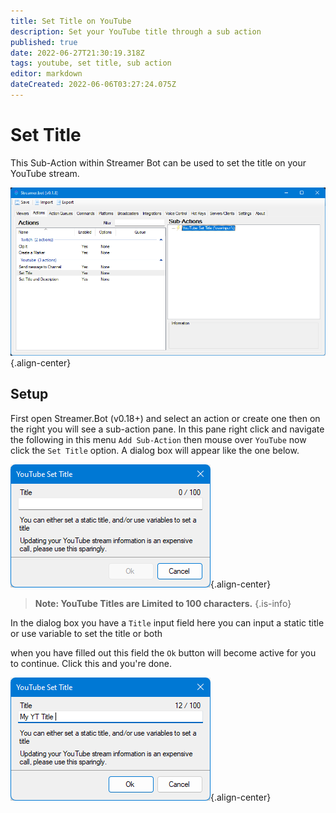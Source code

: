 ```yaml
---
title: Set Title on YouTube 
description: Set your YouTube title through a sub action 
published: true
date: 2022-06-27T21:30:19.318Z
tags: youtube, set title, sub action
editor: markdown
dateCreated: 2022-06-06T03:27:24.075Z
---
```


# Set Title 

This Sub-Action within Streamer Bot can be used to set the title on your YouTube stream.


![set-title-yt-complete.png](/set-title-yt/set-title-yt-complete.png){.align-center}

## Setup 

First open Streamer.Bot (v0.18+) and select an action or create one then on the right you will see a sub-action pane. In this pane right click and navigate the following in this menu `Add Sub-Action` then mouse over `YouTube` now click the `Set Title` option. A dialog box will appear like the one below.

![set-title-yt-dialog-box.png](/set-title-yt/set-title-yt-dialog-box.png){.align-center}

> **Note: YouTube Titles are Limited to 100 characters.**
{.is-info}

In the dialog box you have a `Title` input field here you can input a static title or use variable to set the title or both 

when you have filled out this field the `Ok` button will become active for you to continue. Click this and you're done.  

![yt-title-field-complete.png](/set-title-yt/yt-title-field-complete.png){.align-center}